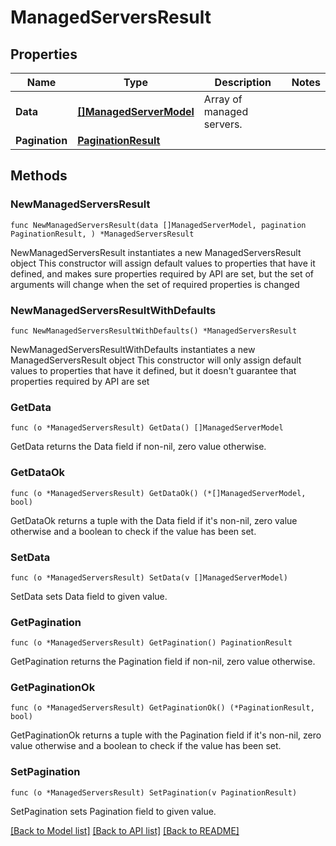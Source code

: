 # ManagedServersResult

## Properties

Name | Type | Description | Notes
------------ | ------------- | ------------- | -------------
**Data** | [**[]ManagedServerModel**](ManagedServerModel.md) | Array of managed servers. | 
**Pagination** | [**PaginationResult**](PaginationResult.md) |  | 

## Methods

### NewManagedServersResult

`func NewManagedServersResult(data []ManagedServerModel, pagination PaginationResult, ) *ManagedServersResult`

NewManagedServersResult instantiates a new ManagedServersResult object
This constructor will assign default values to properties that have it defined,
and makes sure properties required by API are set, but the set of arguments
will change when the set of required properties is changed

### NewManagedServersResultWithDefaults

`func NewManagedServersResultWithDefaults() *ManagedServersResult`

NewManagedServersResultWithDefaults instantiates a new ManagedServersResult object
This constructor will only assign default values to properties that have it defined,
but it doesn't guarantee that properties required by API are set

### GetData

`func (o *ManagedServersResult) GetData() []ManagedServerModel`

GetData returns the Data field if non-nil, zero value otherwise.

### GetDataOk

`func (o *ManagedServersResult) GetDataOk() (*[]ManagedServerModel, bool)`

GetDataOk returns a tuple with the Data field if it's non-nil, zero value otherwise
and a boolean to check if the value has been set.

### SetData

`func (o *ManagedServersResult) SetData(v []ManagedServerModel)`

SetData sets Data field to given value.


### GetPagination

`func (o *ManagedServersResult) GetPagination() PaginationResult`

GetPagination returns the Pagination field if non-nil, zero value otherwise.

### GetPaginationOk

`func (o *ManagedServersResult) GetPaginationOk() (*PaginationResult, bool)`

GetPaginationOk returns a tuple with the Pagination field if it's non-nil, zero value otherwise
and a boolean to check if the value has been set.

### SetPagination

`func (o *ManagedServersResult) SetPagination(v PaginationResult)`

SetPagination sets Pagination field to given value.



[[Back to Model list]](../README.md#documentation-for-models) [[Back to API list]](../README.md#documentation-for-api-endpoints) [[Back to README]](../README.md)


